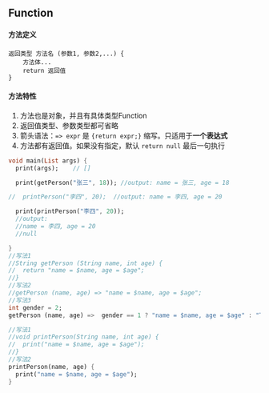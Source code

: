 ## Function

#### 方法定义
```
返回类型 方法名 (参数1, 参数2,...) {
	方法体...
	return 返回值
}
```

#### 方法特性

1. 方法也是对象，并且有具体类型Function
2. 返回值类型、参数类型都可省略
3. 箭头语法：`=> expr` 是 `{return expr;}` 缩写。只适用于**一个表达式**
4. 方法都有返回值。如果没有指定，默认 `return null` 最后一句执行

```dart
void main(List args) {
  print(args);    // []

  print(getPerson("张三", 18)); //output: name = 张三, age = 18

//  printPerson("李四", 20);  //output: name = 李四, age = 20

  print(printPerson("李四", 20));
  //output:
  //name = 李四, age = 20
  //null

}
//写法1
//String getPerson (String name, int age) {
//  return "name = $name, age = $age";
//}
//写法2
//getPerson (name, age) => "name = $name, age = $age";
//写法3
int gender = 2;
getPerson (name, age) =>  gender == 1 ? "name = $name, age = $age" : "Test";

//写法1
//void printPerson(String name, int age) {
//  print("name = $name, age = $age");
//}
//写法2
printPerson(name, age) {
  print("name = $name, age = $age");
}
```